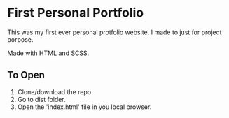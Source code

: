 # First Personal Portfolio

This was my first ever personal protfolio website.
I made to just for project porpose.

Made with HTML and SCSS.


## To Open
1. Clone/download the repo
2. Go to dist folder.
3. Open the 'index.html' file in you local browser.
